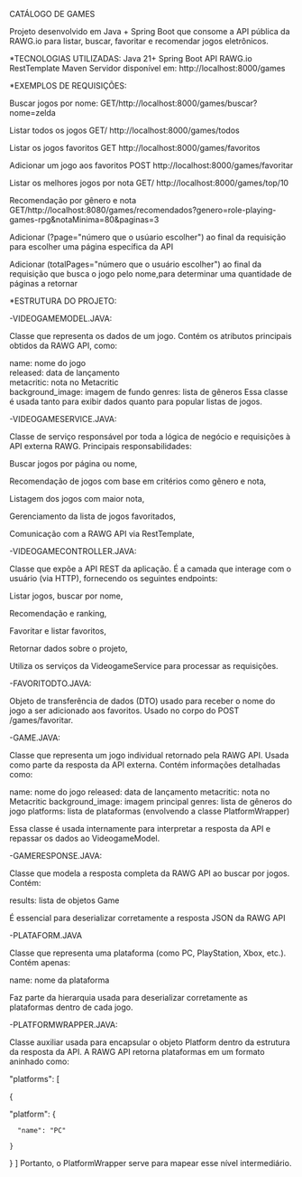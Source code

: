CATÁLOGO DE GAMES


Projeto desenvolvido em Java + Spring Boot que consome a API pública da RAWG.io para listar, buscar, favoritar e recomendar jogos eletrônicos.



*TECNOLOGIAS UTILIZADAS:
Java 21+
Spring Boot
API RAWG.io
RestTemplate
Maven
Servidor disponível em:
http://localhost:8000/games




*EXEMPLOS DE REQUISIÇÕES:



Buscar jogos por nome:
GET/http://localhost:8000/games/buscar?nome=zelda

Listar todos os jogos 
GET/ http://localhost:8000/games/todos

Listar os jogos favoritos
GET http://localhost:8000/games/favoritos

Adicionar um jogo aos favoritos
POST  http://localhost:8000/games/favoritar

Listar os melhores jogos por nota
GET/ http://localhost:8000/games/top/10


Recomendação por gênero e nota
GET/http://localhost:8080/games/recomendados?genero=role-playing-games-rpg&notaMinima=80&paginas=3


Adicionar (?page="número que o usúario escolher") ao final da requisição para escolher uma página específica da API

Adicionar (totalPages="número que o usuário escolher") ao final da requisição que busca o jogo pelo nome,para determinar uma quantidade de páginas a retornar



*ESTRUTURA DO PROJETO:



-VIDEOGAMEMODEL.JAVA:

Classe que representa os dados de um jogo.
Contém os atributos principais obtidos da RAWG API, como:
    
name: nome do jogo    
released: data de lançamento   
metacritic: nota no Metacritic    
background_image: imagem de fundo
genres: lista de gêneros
Essa classe é usada tanto para exibir dados quanto para popular listas de jogos.

-VIDEOGAMESERVICE.JAVA:

Classe de serviço responsável por toda a lógica de negócio e requisições à API externa RAWG.
Principais responsabilidades:

Buscar jogos por página ou nome,

Recomendação de jogos com base em critérios como gênero e nota,

Listagem dos jogos com maior nota,

Gerenciamento da lista de jogos favoritados,

Comunicação com a RAWG API via RestTemplate,



-VIDEOGAMECONTROLLER.JAVA:

Classe que expõe a API REST da aplicação.
É a camada que interage com o usuário (via HTTP), fornecendo os seguintes endpoints:

Listar jogos, buscar por nome,

Recomendação e ranking,

Favoritar e listar favoritos,

Retornar dados sobre o projeto,

Utiliza os serviços da VideogameService para processar as requisições.



-FAVORITODTO.JAVA:

Objeto de transferência de dados (DTO) usado para receber o nome do jogo a ser adicionado aos favoritos.
Usado no corpo do POST /games/favoritar.



-GAME.JAVA:

Classe que representa um jogo individual retornado pela RAWG API.
Usada como parte da resposta da API externa. Contém informações detalhadas como:

name: nome do jogo
released: data de lançamento
metacritic: nota no Metacritic
background_image: imagem principal
genres: lista de gêneros do jogo
platforms: lista de plataformas (envolvendo a classe PlatformWrapper)

Essa classe é usada internamente para interpretar a resposta da API e repassar os dados ao VideogameModel.



-GAMERESPONSE.JAVA:

Classe que modela a resposta completa da RAWG API ao buscar por jogos.
Contém:

results: lista de objetos Game

É essencial para deserializar corretamente a resposta JSON da RAWG API

-PLATAFORM.JAVA

Classe que representa uma plataforma (como PC, PlayStation, Xbox, etc.).
Contém apenas:

name: nome da plataforma

Faz parte da hierarquia usada para deserializar corretamente as plataformas dentro de cada jogo.



-PLATFORMWRAPPER.JAVA:

Classe auxiliar usada para encapsular o objeto Platform dentro da estrutura da resposta da API.
A RAWG API retorna plataformas em um formato aninhado como:

"platforms": [

  {
  
   
"platform": {
     
      "name": "PC"
    
    }
    
  }
]
Portanto, o PlatformWrapper serve para mapear esse nível intermediário.



